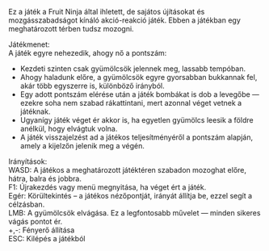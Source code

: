 Ez a játék a Fruit Ninja által ihletett, de sajátos újításokat és mozgásszabadságot kínáló akció-reakció játék.
Ebben a játékban egy meghatározott térben tudsz mozogni.

Játékmenet: \
A játék egyre nehezedik, ahogy nő a pontszám: 
- Kezdeti szinten csak gyümölcsök jelennek meg, lassabb tempóban. 
- Ahogy haladunk előre, a gyümölcsök egyre gyorsabban bukkannak fel, akár több egyszerre is, különböző irányból. 
- Egy adott pontszám elérése után a játék bombákat is dob a levegőbe — ezekre soha nem szabad rákattintani, mert azonnal véget vetnek a játéknak. 
- Ugyanígy játék véget ér akkor is, ha egyetlen gyümölcs leesik a földre anélkül, hogy elvágtuk volna. 
- A játék visszajelzést ad a játékos teljesítményéről a pontszám alapján, amely a kijelzőn jelenik meg a végén.
  
Irányítások: \
WASD: A játékos a meghatározott játéktéren szabadon mozoghat előre, hátra, balra és jobbra. \
F1: Újrakezdés vagy menü megnyitása, ha véget ért a játék. \
Egér:  Körültekintés – a játékos nézőpontját, irányát állítja be, ezzel segít a célzásban.\
LMB: A gyümölcsök elvágása. Ez a legfontosabb művelet — minden sikeres vágás pontot ér. \
+,-: Fényerő állítása \
ESC: Kilépés a játékból

